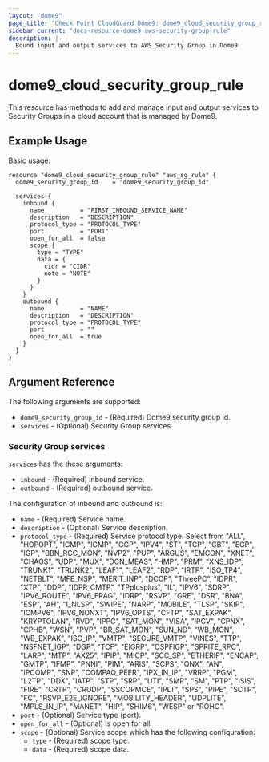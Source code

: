 ```yaml
---
layout: "dome9"
page_title: "Check Point CloudGuard Dome9: dome9_cloud_security_group_rule"
sidebar_current: "docs-resource-dome9-aws-security-group-rule"
description: |-
  Bound input and output services to AWS Security Group in Dome9
---
```


# dome9_cloud_security_group_rule

This resource has methods to add and manage input and output services to Security Groups in a cloud account that is managed by Dome9.

## Example Usage

Basic usage:

```hcl
resource "dome9_cloud_security_group_rule" "aws_sg_rule" {
  dome9_security_group_id    = "dome9_security_group_id"
  
  services {
    inbound {
      name          = "FIRST_INBOUND_SERVICE_NAME"
      description   = "DESCRIPTION"
      protocol_type = "PROTOCOL_TYPE"
      port          = "PORT"
      open_for_all  = false
      scope {
        type = "TYPE"
        data = {
          cidr = "CIDR"
          note = "NOTE"
        }
      }
    }
    outbound {
      name          = "NAME"
      description   = "DESCRIPTION"
      protocol_type = "PROTOCOL_TYPE"
      port          = ""
      open_for_all  = true
    }
  }
}

```

## Argument Reference

The following arguments are supported:

* `dome9_security_group_id` - (Required) Dome9 security group id.
* `services` - (Optional) Security Group services.

### Security Group services

`services` has the these arguments:

* `inbound` - (Required) inbound service.
* `outbound` - (Required) outbound service. 

The configuration of inbound and outbound is:
   * `name` - (Required) Service name.
   * `description` - (Optional) Service description.
   * `protocol_type` - (Required) Service protocol type. Select from "ALL", "HOPOPT", "ICMP", "IGMP", "GGP", "IPV4", "ST", "TCP", "CBT", "EGP", "IGP", "BBN_RCC_MON", "NVP2", "PUP", "ARGUS", "EMCON", "XNET", "CHAOS", "UDP", "MUX", "DCN_MEAS", "HMP", "PRM", "XNS_IDP", "TRUNK1", "TRUNK2", "LEAF1", "LEAF2", "RDP", "IRTP", "ISO_TP4", "NETBLT", "MFE_NSP", "MERIT_INP", "DCCP", "ThreePC", "IDPR", "XTP", "DDP", "IDPR_CMTP", "TPplusplus", "IL", "IPV6", "SDRP", "IPV6_ROUTE", "IPV6_FRAG", "IDRP", "RSVP", "GRE", "DSR", "BNA", "ESP", "AH", "I_NLSP", "SWIPE", "NARP", "MOBILE", "TLSP", "SKIP", "ICMPV6", "IPV6_NONXT", "IPV6_OPTS", "CFTP", "SAT_EXPAK", "KRYPTOLAN", "RVD", "IPPC", "SAT_MON", "VISA", "IPCV", "CPNX", "CPHB", "WSN", "PVP", "BR_SAT_MON", "SUN_ND", "WB_MON", "WB_EXPAK", "ISO_IP", "VMTP", "SECURE_VMTP", "VINES", "TTP", "NSFNET_IGP", "DGP", "TCF", "EIGRP", "OSPFIGP", "SPRITE_RPC", "LARP", "MTP", "AX25", "IPIP", "MICP", "SCC_SP", "ETHERIP", "ENCAP", "GMTP", "IFMP", "PNNI", "PIM", "ARIS", "SCPS", "QNX", "AN", "IPCOMP", "SNP", "COMPAQ_PEER", "IPX_IN_IP", "VRRP", "PGM", "L2TP", "DDX", "IATP", "STP", "SRP", "UTI", "SMP", "SM", "PTP", "ISIS", "FIRE", "CRTP", "CRUDP", "SSCOPMCE", "IPLT", "SPS", "PIPE", "SCTP", "FC", "RSVP_E2E_IGNORE", "MOBILITY_HEADER", "UDPLITE", "MPLS_IN_IP", "MANET", "HIP", "SHIM6", "WESP" or "ROHC".
   * `port` - (Optional) Service type (port).
   * `open_for_all` - (Optional) Is open for all.
   * `scope` - (Optional) Service scope which has the following configuration:
      * `type` - (Required) scope type.
      * `data` - (Required) scope data.
